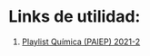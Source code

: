 # Links de utilidad:
1. [Playlist Química (PAIEP) 2021-2](https://youtube.com/playlist?list=PLsjfAh15U_NwoU4yMSnloQ49KCoJYEvGX)